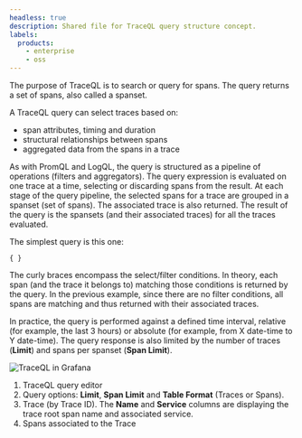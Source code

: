 ```yaml
---
headless: true
description: Shared file for TraceQL query structure concept.
labels:
  products:
    - enterprise
    - oss
---
```


[//]: # 'This file explains TraceQL query structure.'
[//]: # 'This shared file is included in these locations:'
[//]: # '/grafana/docs/sources/datasources/tempo/traceql/trace-structure.md'
[//]: # '/grafana/docs/sources/datasources/tempo/introduction/trace-structure.md'
[//]: # '/explore-profiles/docs/concepts/trace-structure.md'
[//]: # '/website/docs/grafana-cloud/send-data/traces/trace-structure.md'
[//]: #
[//]: # 'If you make changes to this file, verify that the meaning and content are not changed in any place where the file is included.'
[//]: # 'Any links should be fully qualified and not relative.'

<!--  TraceQL query structure -->

The purpose of TraceQL is to search or query for spans.
The query returns a set of spans, also called a spanset.

A TraceQL query can select traces based on:

- span attributes, timing and duration
- structural relationships between spans
- aggregated data from the spans in a trace

As with PromQL and LogQL, the query is structured as a pipeline of operations (filters and aggregators).
The query expression is evaluated on one trace at a time, selecting or discarding spans from the result.
At each stage of the query pipeline, the selected spans for a trace are grouped in a spanset (set of spans).
The associated trace is also returned. The result of the query is the spansets (and their associated traces) for all the traces evaluated.

The simplest query is this one:

```
{ }
```

The curly braces encompass the select/filter conditions.
In theory, each span (and the trace it belongs to) matching those conditions is returned by the query.
In the previous example, since there are no filter conditions, all spans are matching and thus returned with their associated traces.

In practice, the query is performed against a defined time interval, relative (for example, the last 3 hours) or absolute (for example, from X date-time to Y date-time).
The query response is also limited by the number of traces (**Limit**) and spans per spanset (**Span Limit**).

![TraceQL in Grafana](/media/docs/tempo/traceql/TraceQL-in-Grafana.png)

1. TraceQL query editor
2. Query options: **Limit**, **Span Limit** and **Table Format** (Traces or Spans).
3. Trace (by Trace ID). The **Name** and **Service** columns are displaying the trace root span name and associated service.
4. Spans associated to the Trace
